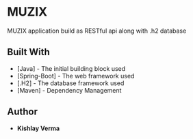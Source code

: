 # MUZIX

MUZIX application build as RESTful api along with .h2 database

## Built With

* [Java] - The initial building block used
* [Spring-Boot] - The web framework used
* [.H2] - The database framework used
* [Maven] - Dependency Management

## Author

* **Kishlay Verma** 


